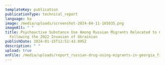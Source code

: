 ```yaml
---
templateKey: publication
publicationType: technical_report
language: ka
image: /media/uploads/screenshot-2024-04-11-165035.png
imageAlt: " "
title: Psychoactive Substance Use Among Russian Migrants Relocated to Georgia
  Following the 2022 Invasion of Ukrainian
publishDate: 2024-01-15T12:51:43.895Z
description: " "
upload: true
enFile: /media/uploads/report_russian-drug-using-migrants-in-georgia_final.pdf
---
```

